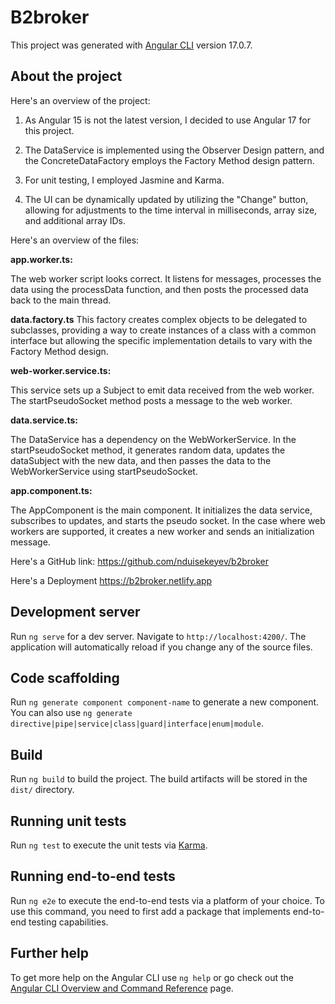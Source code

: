 # B2broker

This project was generated with [Angular CLI](https://github.com/angular/angular-cli) version 17.0.7.

## About the project

Here's an overview of the project:

1. As Angular 15 is not the latest version, I decided to use Angular 17 for this project.

2. The DataService is implemented using the Observer Design pattern, and the ConcreteDataFactory employs the Factory Method design pattern.

3. For unit testing, I employed Jasmine and Karma.

4. The UI can be dynamically updated by utilizing the "Change" button, allowing for adjustments to the time interval in milliseconds, array size, and additional array IDs.

Here's an overview of the files:

**app.worker.ts:**

The web worker script looks correct. It listens for messages, processes the data using the processData function, and then posts the processed data back to the main thread.

**data.factory.ts**
This factory creates complex objects to be delegated to subclasses, providing a way to create instances of a class with a common interface but allowing the specific implementation details to vary with the Factory Method design.

**web-worker.service.ts:**

This service sets up a Subject to emit data received from the web worker.
The startPseudoSocket method posts a message to the web worker.

**data.service.ts:**

The DataService has a dependency on the WebWorkerService.
In the startPseudoSocket method, it generates random data, updates the dataSubject with the new data, and then passes the data to the WebWorkerService using startPseudoSocket.

**app.component.ts:**

The AppComponent is the main component.
It initializes the data service, subscribes to updates, and starts the pseudo socket.
In the case where web workers are supported, it creates a new worker and sends an initialization message.

Here's a GitHub link: https://github.com/nduisekeyev/b2broker

Here's a Deployment https://b2broker.netlify.app

## Development server

Run `ng serve` for a dev server. Navigate to `http://localhost:4200/`. The application will automatically reload if you change any of the source files.

## Code scaffolding

Run `ng generate component component-name` to generate a new component. You can also use `ng generate directive|pipe|service|class|guard|interface|enum|module`.

## Build

Run `ng build` to build the project. The build artifacts will be stored in the `dist/` directory.

## Running unit tests

Run `ng test` to execute the unit tests via [Karma](https://karma-runner.github.io).

## Running end-to-end tests

Run `ng e2e` to execute the end-to-end tests via a platform of your choice. To use this command, you need to first add a package that implements end-to-end testing capabilities.

## Further help

To get more help on the Angular CLI use `ng help` or go check out the [Angular CLI Overview and Command Reference](https://angular.io/cli) page.
